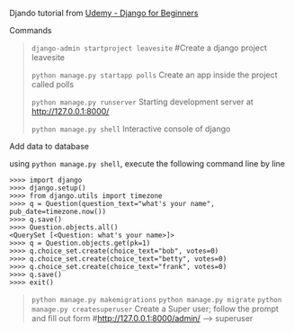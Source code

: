 Djando tutorial from [Udemy - Django for Beginners](https://www.udemy.com/course/introdjango/)

Commands

> `django-admin startproject leavesite` #Create a django project leavesite 
>
> `python manage.py startapp polls` Create an app inside the project called polls 
>
> `python manage.py runserver` Starting development server at http://127.0.0.1:8000/
>
> `python manage.py shell` Interactive console of django 

Add data to database

using `python manage.py shell`, execute the following command line by line

    >>>> import django
    >>>> django.setup()
    >>>> from django.utils import timezone
    >>>> q = Question(question_text="what's your name", pub_date=timezone.now())
    >>>> q.save()
    >>>> Question.objects.all()
    <QuerySet [<Question: what's your name>]>
    >>>> q = Question.objects.get(pk=1)
    >>>> q.choice_set.create(choice_text="bob", votes=0)
    >>>> q.choice_set.create(choice_text="betty", votes=0)
    >>>> q.choice_set.create(choice_text="frank", votes=0)
    >>>> q.save()
    >>>> exit()
    
> `python manage.py makemigrations`
> `python manage.py migrate`
> `python manage.py createsuperuser` Create a Super user; follow the prompt and fill out form
#http://127.0.0.1:8000/admin/ --> superuser